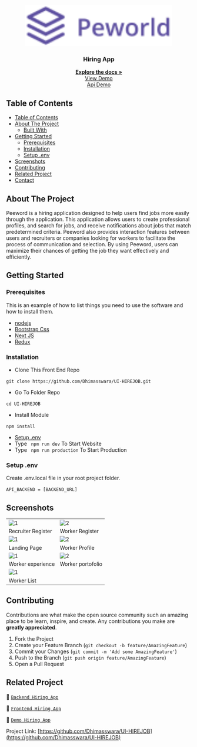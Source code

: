 <p align="center">
<div align="center">
  <img height="110" src="./doc/logo.png" alt="Hiring App-logo" border="0"/>
</div>
  <h3 align="center">Hiring App</h3>
  <p align="center">
    <a href="https://github.com/Dhimasswara/UI-HIREJOB"><strong>Explore the docs »</strong></a>
    <br />
    <a href="https://hirejob-kappa.vercel.app/">View Demo</a>
    <br />
    <a href="https://www.github.com/Dhimasswara/BE-HIREJOB">Api Demo</a>
  </p>
</p>

<!-- TABLE OF CONTENTS -->

## Table of Contents

- [Table of Contents](#table-of-contents)
- [About The Project](#about-the-project)
  - [Built With](#built-with)
- [Getting Started](#getting-started)
  - [Prerequisites](#prerequisites)
  - [Installation](#installation)
  - [Setup .env](#setup-env)
- [Screenshots](#screenshots)
- [Contributing](#contributing)
- [Related Project](#related-project)
- [Contact](#contact)

<!-- ABOUT THE PROJECT -->

## About The Project

Peeword is a hiring application designed to help users find jobs more easily through the application. This application allows users to create professional profiles, and search for jobs, and receive notifications about jobs that match predetermined criteria. Peeword also provides interaction features between users and recruiters or companies looking for workers to facilitate the process of communication and selection. By using Peeword, users can maximize their chances of getting the job they want effectively and efficiently.

<!-- GETTING STARTED -->

## Getting Started

### Prerequisites

This is an example of how to list things you need to use the software and how to install them.

- [nodejs](https://nodejs.org/en/download/)
- [Bootstrap Css](https://getbootstrap.com/)
- [Next JS](https://nextjs.org/)
- [Redux](https://redux.js.org/)

### Installation

- Clone This Front End Repo

```
git clone https://github.com/Dhimasswara/UI-HIREJOB.git
```

- Go To Folder Repo

```
cd UI-HIREJOB
```

- Install Module

```
npm install
```

- <a href="#setup-env">Setup .env</a>
- Type ` npm run dev` To Start Website
- Type ` npm run production` To Start Production

### Setup .env

Create .env.local file in your root project folder.

```
API_BACKEND = [BACKEND_URL]
```

<!-- ROADMAP -->

## Screenshots

<table>
 <tr>
    <td><img width="350px" src="./documentation/recruiter-register.png"  border="0" border="0" alt="1" /></td>
    <td> <img width="350px" src="./documentation/register.png" \ border="0"  border="0"  border="0"  alt="2" /></td>
  </tr>
   <tr>
    <td>Recruiter Register</td>
    <td>Worker Register</td>
  </tr>
  
  <tr>
    <td><img width="350px" src="./documentation/home.png"  border="0" border="0" alt="1" /></td>
    <td> <img width="350px" src="./documentation/worker-profile.png" \ border="0"  border="0"  border="0"  alt="2" /></td>
  </tr>
   <tr>
    <td>Landing Page</td>
    <td>Worker Profile</td>
  </tr>

  <tr>
    <td><img width="350px" src="./documentation/worker-experience.png"  border="0" border="0" alt="1" /></td>
    <td> <img width="350px" src="./documentation/worker-portofolio.png" \ border="0"  border="0"  border="0"  alt="2" /></td>
  </tr>
   <tr>
    <td>Worker experience</td>
    <td>Worker portofolio</td>
  </tr>

  <tr>
    <td><img width="350px" src="./documentation/search-result.png"  border="0" border="0" alt="1" /></td>
  </tr>
   <tr>
    <td>Worker List</td>
  </tr>

</table>
<!-- CONTRIBUTING -->

## Contributing

Contributions are what make the open source community such an amazing place to be learn, inspire, and create. Any contributions you make are **greatly appreciated**.

1. Fork the Project
2. Create your Feature Branch (`git checkout -b feature/AmazingFeature`)
3. Commit your Changes (`git commit -m 'Add some AmazingFeature'`)
4. Push to the Branch (`git push origin feature/AmazingFeature`)
5. Open a Pull Request

## Related Project

:rocket: [`Backend Hiring App`](https://github.com/Dhimasswara/BE-HIREJOB)

:rocket: [`Frontend Hiring App`](https://github.com/Dhimasswara/UI-HIREJOB)

:rocket: [`Demo Hiring App`](https://hirejob-kappa.vercel.app/)

Project Link: [https://github.com/Dhimasswara/UI-HIREJOB](https://github.com/Dhimasswara/UI-HIREJOB)
